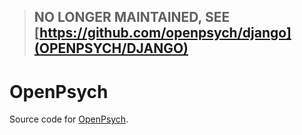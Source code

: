 > ## NO LONGER MAINTAINED, SEE [https://github.com/openpsych/django](OPENPSYCH/DJANGO)

# OpenPsych

Source code for [OpenPsych](http://openpsych.net).
